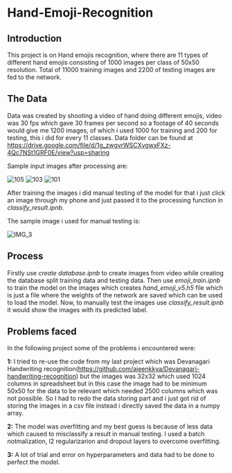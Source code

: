 # Hand-Emoji-Recognition

## Introduction
This project is on Hand emojis recognition, where there are 11 types of different hand emojis consisting of 1000 images per class of 50x50 resolution. Total of 11000 training images and 2200 of testing images are fed to the network.

## The Data
Data was created by shooting a video of hand doing different emojis, video was 30 fps which gave 30 frames per second so a footage of 40 seconds would give me 1200 images, of which i used 1000 for training and 200 for testing, this i did for every 11 classes. Data folder can be found at https://drive.google.com/file/d/1g_zwgvrWSCXvgwxFXz-4Qc7NSt1GRF0E/view?usp=sharing

Sample input images after processing are:

![105](https://user-images.githubusercontent.com/35074988/60382475-20026f80-9a81-11e9-88f4-bc6aae16dbff.jpg)
![103](https://user-images.githubusercontent.com/35074988/60382496-5e982a00-9a81-11e9-9761-692059cf68a6.jpg)
![101](https://user-images.githubusercontent.com/35074988/60382510-956e4000-9a81-11e9-8c5e-185ab391aa0d.jpg)

After training the images i did manual testing of the model for that i just click an image through my phone and just passed it to the processing function in *classify_result.ipnb*.

The sample image i used for manual testing is:

![IMG_3](https://user-images.githubusercontent.com/35074988/60382537-e2521680-9a81-11e9-95a2-4c654d7bd705.jpg)

## Process
Firstly use *create database.ipnb* to create images from video while creating the database split training data and testing data.
Then use *emoji_train.ipnb* to train the model on the images which creates *hand_emoji_v5.h5* file which is just a file where the weights of the network are saved which can be used to load the model. Now, to manually test the images use *classify_result.ipnb* it would show the images with its predicted label.

## Problems faced
In the following project some of the problems i encountered were:

**1:** I tried to re-use the code from my last project which was Devanagari Handwriting recognition(https://github.com/ajeenkkya/Devanagari-handwriting-recognition) but the images was 32x32 which used 1024 columns in spreadsheet but in this case the image had to be minimum 50x50 for the data to be relevant which needed 2500 columns which was not possible. So I had to redo the data storing part and i just got rid of storing the images in a csv file instead i directly saved the data in a numpy array.

**2:** The model was overfitting and my best guess is because of less data which caused to misclassify a result in manual testing. I used a batch notmalization, l2 regularizarion and dropout layers to overcome overfitting.

**3:** A lot of trial and error on hyperparameters and data had to be done to perfect the model.
